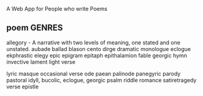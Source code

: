 A Web App for People who write Poems

## poem GENRES

​allegory​ - A narrative with two levels of meaning, one stated and one unstated.
​aubade​
​ballad​
​blason​
​cento​
​dirge​
​dramatic monologue​
​eclogue​
​ekphrastic​
​elegy​
​epic​
​epigram​
​epitaph​
​epithalamion​
​fable​
​georgic​
​hymn​
​invective​
​lament​
​light verse​

​lyric​
​masque​
​occasional verse​
​ode​
​paean​
​palinode​
​panegyric​
​parody​
​pastoral​
​idyll, bucolic, eclogue,​
​georgic​
​psalm​
​riddle​
​romance​
​satire​
​tragedy​
​verse epistle​
